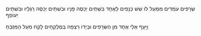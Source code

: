שְׂרָפִים עֹמְדִים מִמַּעַל לוֹ שֵׁשׁ כְּנָפַיִם לְאֶחָד בִּשְׁתַּיִם יְכַסֶּה פָּנָיו וּבִשְׁתַּיִם יְכַסֶּה רַגְלָיו וּבִשְׁתַּיִם יְעוֹפֵף 

וַיָּעָף אֵלַי אֶחָד מִן הַשְּׂרָפִים וּבְיָדוֹ רִצְפָּה בְּמֶלְקַחַיִם לָקַח מֵעַל הַמִּזְבֵּחַ 